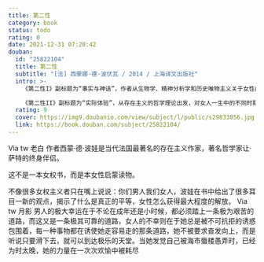```yaml
---
title: 第二性
category: book
status: todo
rating: 0
date: 2021-12-31 07:20:42
douban:
  id: "25822104"
  title: 第二性
  subtitle: "[法] 西蒙娜·德·波伏瓦 / 2014 / 上海译文出版社"
  intro: >-
    《第二性I》副标题为“事实与神话”，作者从生物学、精神分析学和历史唯物主义关于女性的观点出发，剖析女人变成“他者”的原因；随后，通过对人类历史的梳理，深刻地揭示了从原始社会到现今女性的命运；最后，本书以蒙泰朗、劳伦斯、克洛岱尔、布勒东和司汤达五位著名作家为例，对男性制造的“女性神话”进行分析，探讨男人眼中的女性形象及其体现的思想。

    《第二性II》副标题为“实际体验”，从存在主义的哲学理论出发，对女人一生中的不同时期（童年、青春期、性启蒙时期、婚后、为人母和步入老年后）进行正面考察，同时对她一生可能遇到的经历（同性恋、成为知识分子、明星、妓女或交际花等）作出判断和评价，深刻揭示了女性的处境及其性质。作者还分析了自恋女人、恋爱女人和虔信女人形成的过程及其背后复杂的社会原因，最后提出了女性走向解放的唯一道路就是成为独立女性，也强调了只有当女性经济地位变化的同时带来精神的、社会的、文化的等等后果，只有当女性对自身的意识发生根本的改变，才有可能真正实现男女平等。
  rating: 9
  cover: https://img9.doubanio.com/view/subject/l/public/s29833856.jpg
  link: https://book.douban.com/subject/25822104/
---
```


Via tw 老白 作者西蒙·德·波娃是当代法国最著名的存在主义作家，著名哲学家让·萨特的终身伴侣。

这不是一本女权书，而是本女性启蒙读物。

不像很多女权主义者只在嘴上说说：你们男人我们女人，波娃在书中给出了很多耳目一新的观点，揭示了什么是真正的平等，女性怎么获得最大程度的解放。
Via tw 月影
男人的极大幸运在于不论在成年还是小时候，都必须踏上一条极为艰苦的道路，而这又是一条极其可靠的道路，女人的不幸则在于她总是被不可抗拒的诱惑包围着，每一种事物都在诱使她走容易走的那条道路，她不被要求奋发向上，而是听说只要滑下去，就可以到达极乐的天堂。当她发觉自己被海市蜃楼愚弄时，已经为时太晚，她的力量在一次次欢愉中被耗尽